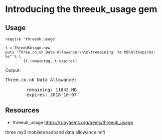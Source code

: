 # Introducing the threeuk_usage gem

## Usage

    require 'threeuk_usage'

    t = ThreeUKUsage.new
    puts "Three.co.uk Data Allowance:\n\n\tremaining: %s MB\n\texpires: %s" % \
            [t.remaining, t.expires]

Output:

<pre>
Three.co.uk Data Allowance:

        remaining: 11843 MB
        expires: 2018-10-07
</pre>

## Resources

* threeuk_usage https://rubygems.org/gems/threeuk_usage

three my3 mobilebroadband data allowance mifi

